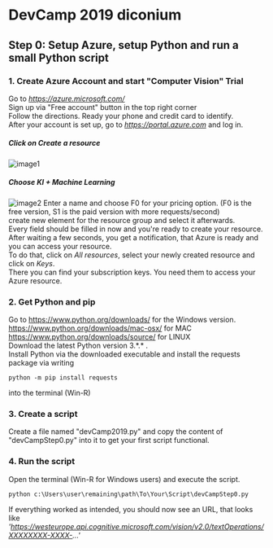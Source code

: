 # DevCamp 2019 diconium
## Step 0: Setup Azure, setup Python and run a small Python script
### 1. Create Azure Account and start "Computer Vision" Trial ###  
Go to *https://azure.microsoft.com/*  
Sign up via "Free account" button in the top right corner  
Follow the directions. Ready your phone and credit card to identify.  
After your account is set up, go to *https://portal.azure.com* and log in.  
##### Click on *Create a resource*   
![image1](https://raw.githubusercontent.com/volkerhielscher/netnei/master/step_0/TutorialImages/createRes.jpg)  
##### Choose KI + Machine Learning  
![image2](https://raw.githubusercontent.com/volkerhielscher/netnei/master/step_0/TutorialImages/createRes2.jpg)
Enter a name and choose F0 for your pricing option. (F0 is the free version, S1 is the paid version with more requests/second)  
create new element for the resource group and select it afterwards.  
Every field should be filled in now and you're ready to create your resource.
After waiting a few seconds, you get a notification, that Azure is ready and you can access your resource.  
To do that, click on *All resources*, select your newly created resource and click on *Keys*.  
There you can find your subscription keys. You need them to access your Azure resource.  
 
### 2. Get Python and pip  
Go to https://www.python.org/downloads/ for the Windows version.  
https://www.python.org/downloads/mac-osx/ for MAC  
https://www.python.org/downloads/source/ for LINUX  
Download the latest Python version 3.\*.\* .  
Install Python via the downloaded executable and install the requests package via writing

    python -m pip install requests  

into the terminal (Win-R)  

### 3. Create a script  
Create a file named "devCamp2019.py"
and copy the content of "devCampStep0.py" into it to get your first script functional.  
### 4. Run the script  
Open the terminal (Win-R for Windows users) and execute the script.

    python c:\Users\user\remaining\path\To\Your\Script\devCampStep0.py

If everything worked as intended, you should now see an URL, that looks like  
*'https://westeurope.api.cognitive.microsoft.com/vision/v2.0/textOperations/XXXXXXXX-XXXX-...'*

